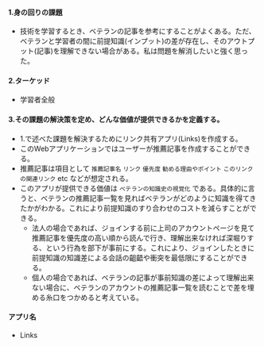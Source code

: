#### 1.身の回りの課題
- 技術を学習するとき、ベテランの記事を参考にすることがよくある。ただ、ベテランと学習者の間に前提知識(インプット)の差が存在し、そのアウトプット(記事)を理解できない場合がある。私は問題を解消したいと強く思った。

#### 2.ターケッド
- 学習者全般

#### 3.その課題の解決策を定め、どんな価値が提供できるかを定義する。
- 1.で述べた課題を解決するためにリンク共有アプリ(Links)を作成する。
- このWebアプリケーションではユーザーが推薦記事を作成することができる。
- 推薦記事は項目として `推薦記事名` `リンク` `優先度` `勧める理由やポイント` `このリンクの関連リンク` etc などが想定される。
- このアプリが提供できる価値は `ベテランの知識史の視覚化` である。具体的に言うと、ベテランの推薦記事一覧を見ればベテランがどのように知識を得てきたかがわかる。これにより前提知識のすり合わせのコストを減らすことができる。
  - 法人の場合であれば、ジョインする前に上司のアカウントページを見て推薦記事を優先度の高い順から読んで行き、理解出来なければ深堀りする、という行為を部下が事前にする。これにより、ジョインしたときに前提知識の知識差による会話の齟齬や衝突を最低限にすることができる。
  - 個人の場合であれば、ベテランの記事が事前知識の差によって理解出来ない場合に、ベテランのアカウントの推薦記事一覧を読むことで差を埋める糸口をつかめると考えている。

#### アプリ名
- Links